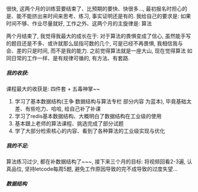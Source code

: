 

很快, 这两个月的训练营要结束了、比预期的要快、快很多..., 最初报名时担心的是、能不能挤出来时间来思考、练习, 事实证明还是有的. 我给自己的要求是: 如果时间不够、作业尽量就好, 工作之外、这两个月的主旋律是: 算法

两个月结束了, 我觉得我最大的成长在于: 对于算法的畏惧变成了信心, 虽然能手写的题目还是不多、或许就那么屈指可数的几个, 可是已经不再畏惧, 我相信我与会、差的只是时间, 而不是我的能力. 之前觉得算法就是一座大山, 现在觉得算法 如同日常的工作一样、是有规律可循的, 有方法、有套路.


##### 我的收获:

课程最大的收获是: 四件套 + 五毒神掌~~

1. 学习了基本数据结构(王争 数据结构与算法专栏 部分内容 为蓝本), 毕竟基础太差、有些吃力、哈哈, 给自己补了补课
2. 学习了redis基本数据结构、大概明白了数据结构在工业级的使用
3. 基本跟上老师的算法课程、挑选完成了部分试题
4. 学了大部分检索核心的内容、看到了各种算法的工业级实现与优化



##### 我的不足:

算法练习过少, 都在补数据结构了~~~, 接下来三个月的目标: 将视频回看2-3遍, 认真品位, 坚持letcode每周5题, 避免工作原因导致的完不成导致的过度失望...


##### 数据结构



